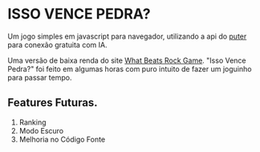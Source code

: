 # ISSO VENCE PEDRA?
Um jogo simples em javascript para navegador, utilizando a api do [puter](https://developer.puter.com/tutorials/free-unlimited-openai-api/) para conexão gratuita com IA.

Uma versão de baixa renda do site [What Beats Rock Game](https://www.whatbeatsrock.com/). "Isso Vence Pedra?" foi feito em algumas horas com puro intuito de fazer um joguinho para passar tempo.

## Features Futuras.
1. Ranking
2. Modo Escuro
3. Melhoria no Código Fonte
